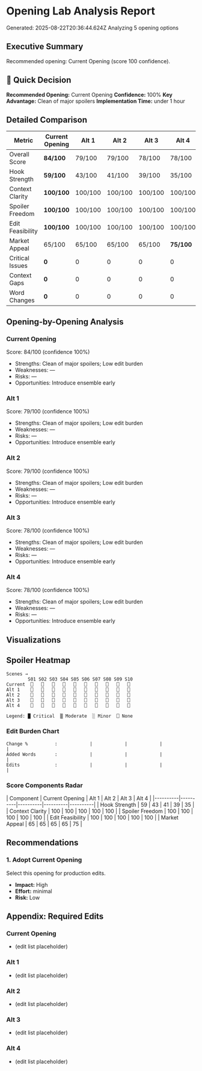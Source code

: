 # Opening Lab Analysis Report
Generated: 2025-08-22T20:36:44.624Z
Analyzing 5 opening options

## Executive Summary

Recommended opening: Current Opening (score 100 confidence).
## 🎯 Quick Decision

**Recommended Opening:** Current Opening
**Confidence:** 100%
**Key Advantage:** Clean of major spoilers
**Implementation Time:** under 1 hour

## Detailed Comparison

| Metric | Current Opening | Alt 1 | Alt 2 | Alt 3 | Alt 4 |
|---|---|---|---|---|---|
| Overall Score | **84/100** | 79/100 | 79/100 | 78/100 | 78/100 |
| Hook Strength | **59/100** | 43/100 | 41/100 | 39/100 | 35/100 |
| Context Clarity | **100/100** | 100/100 | 100/100 | 100/100 | 100/100 |
| Spoiler Freedom | **100/100** | 100/100 | 100/100 | 100/100 | 100/100 |
| Edit Feasibility | **100/100** | 100/100 | 100/100 | 100/100 | 100/100 |
| Market Appeal | 65/100 | 65/100 | 65/100 | 65/100 | **75/100** |
| Critical Issues | **0** | 0 | 0 | 0 | 0 |
| Context Gaps | **0** | 0 | 0 | 0 | 0 |
| Word Changes | **0** | 0 | 0 | 0 | 0 |
## Opening-by-Opening Analysis

### Current Opening
Score: 84/100 (confidence 100%)
- Strengths: Clean of major spoilers; Low edit burden
- Weaknesses: —
- Risks: —
- Opportunities: Introduce ensemble early

### Alt 1
Score: 79/100 (confidence 100%)
- Strengths: Clean of major spoilers; Low edit burden
- Weaknesses: —
- Risks: —
- Opportunities: Introduce ensemble early

### Alt 2
Score: 79/100 (confidence 100%)
- Strengths: Clean of major spoilers; Low edit burden
- Weaknesses: —
- Risks: —
- Opportunities: Introduce ensemble early

### Alt 3
Score: 78/100 (confidence 100%)
- Strengths: Clean of major spoilers; Low edit burden
- Weaknesses: —
- Risks: —
- Opportunities: Introduce ensemble early

### Alt 4
Score: 78/100 (confidence 100%)
- Strengths: Clean of major spoilers; Low edit burden
- Weaknesses: —
- Risks: —
- Opportunities: Introduce ensemble early

## Visualizations

## Spoiler Heatmap

```
Scenes →
        S01 S02 S03 S04 S05 S06 S07 S08 S09 S10 
Current  ⎕   ⎕   ⎕   ⎕   ⎕   ⎕   ⎕   ⎕   ⎕   ⎕ 
Alt 1    ⎕   ⎕   ⎕   ⎕   ⎕   ⎕   ⎕   ⎕   ⎕   ⎕ 
Alt 2    ⎕   ⎕   ⎕   ⎕   ⎕   ⎕   ⎕   ⎕   ⎕   ⎕ 
Alt 3    ⎕   ⎕   ⎕   ⎕   ⎕   ⎕   ⎕   ⎕   ⎕   ⎕ 
Alt 4    ⎕   ⎕   ⎕   ⎕   ⎕   ⎕   ⎕   ⎕   ⎕   ⎕ 

Legend: █ Critical  ▒ Moderate  ░ Minor  ⎕ None
```

### Edit Burden Chart
```
Change %          :            |            |            |            |           
Added Words       :            |            |            |            |           
Edits             :            |            |            |            |           
```

### Score Components Radar

| Component | Current Opening | Alt 1 | Alt 2 | Alt 3 | Alt 4 |
|----------|----------|----------|----------|----------|
| Hook Strength | 59 | 43 | 41 | 39 | 35 |
| Context Clarity | 100 | 100 | 100 | 100 | 100 |
| Spoiler Freedom | 100 | 100 | 100 | 100 | 100 |
| Edit Feasibility | 100 | 100 | 100 | 100 | 100 |
| Market Appeal | 65 | 65 | 65 | 65 | 75 |

## Recommendations

### 1. Adopt Current Opening
Select this opening for production edits.
- **Impact:** High
- **Effort:** minimal
- **Risk:** Low

## Appendix: Required Edits

### Current Opening
- (edit list placeholder)
### Alt 1
- (edit list placeholder)
### Alt 2
- (edit list placeholder)
### Alt 3
- (edit list placeholder)
### Alt 4
- (edit list placeholder)